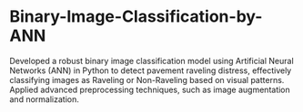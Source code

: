 # Binary-Image-Classification-by-ANN
Developed a robust binary image classification model using Artificial Neural Networks (ANN) in Python to detect pavement raveling distress, effectively classifying images as Raveling or Non-Raveling based on visual patterns. Applied advanced preprocessing techniques, such as image augmentation and normalization.
